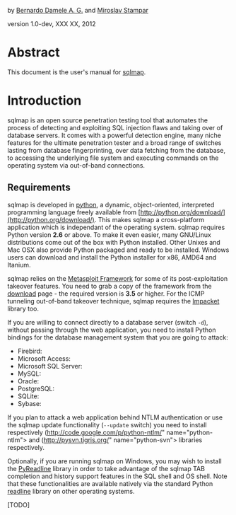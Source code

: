 by [Bernardo Damele A. G.](mailto:bernardo@sqlmap.org) and [Miroslav Stampar](mailto:miroslav@sqlmap.org)

version 1.0-dev, XXX XX, 2012

# Abstract
This document is the user's manual for [sqlmap](http://www.sqlmap.org).

# Introduction
sqlmap is an open source penetration testing tool that automates the process of detecting and exploiting SQL injection flaws and taking over of database servers. It comes with a powerful detection engine, many niche features for the ultimate penetration tester and a broad range of switches lasting from database fingerprinting, over data fetching from the database, to accessing the underlying file system and executing commands on the operating system via out-of-band connections.

## Requirements
sqlmap is developed in [python](http://www.python.org), a dynamic, object-oriented, interpreted programming language freely available from [http://python.org/download/](http://python.org/download/). This makes sqlmap a cross-platform application which is independant of the operating system. sqlmap requires Python version **2.6** or above. To make it even easier, many GNU/Linux distributions come out of the box with Python installed. Other Unixes and Mac OSX also provide Python packaged and ready to be installed. Windows users can download and install the Python installer for x86, AMD64 and Itanium.

sqlmap relies on the [Metasploit Framework](http://metasploit.com) for some of its post-exploitation takeover features. You need to grab a copy of the framework from the [download](http://metasploit.com/download/) page - the required version is **3.5** or higher. For the ICMP tunneling out-of-band takeover technique, sqlmap requires the [Impacket](http://corelabs.coresecurity.com/index.php?module=Wiki&amp;action=view&amp;type=tool&amp;name=Impacket) library too.

If you are willing to connect directly to a database server (switch `-d`), without passing through the web application, you need to install Python bindings for the database management system that you are going to attack:

* Firebird: <htmlurl name="python-kinterbasdb" url="http://kinterbasdb.sourceforge.net/">
* Microsoft Access: <htmlurl name="python-pyodbc" url="http://pyodbc.googlecode.com/">
* Microsoft SQL Server: <htmlurl name="python-pymssql" url="http://pymssql.sourceforge.net/">
* MySQL: <htmlurl name="python pymysql" url="http://code.google.com/p/pymysql/">
* Oracle: <htmlurl name="python cx_Oracle" url="http://cx-oracle.sourceforge.net/">
* PostgreSQL: <htmlurl name="python-psycopg2" url="http://initd.org/psycopg/">
* SQLite: <htmlurl name="python-pysqlite2" url="http://pysqlite.googlecode.com/">
* Sybase: <htmlurl name="python-pymssql" url="http://pymssql.sourceforge.net/">

If you plan to attack a web application behind NTLM authentication or use the sqlmap update functionality (`--update` switch) you need to install respectively (http://code.google.com/p/python-ntlm/"
name="python-ntlm"> and (http://pysvn.tigris.org/" name="python-svn"> libraries respectively.

Optionally, if you are running sqlmap on Windows, you may wish to install the [PyReadline](http://ipython.scipy.org/moin/PyReadline/Intro) library in order to take advantage of the sqlmap TAB completion and history support features in the SQL shell and OS shell. Note that these functionalities are available natively via the standard Python [readline](http://docs.python.org/library/readline.html) library on other operating systems.

[TODO]